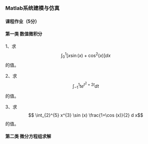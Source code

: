 ### Matlab系统建模与仿真

#### 课程作业（5分）

#### 第一类 数值微积分

1、求 $$ \int_{0}^{1}\left[x \sin (x)+\cos ^{2}(x)\right] d x $$的值。

2、求 $$\int_{-1}^{1} t e^{t^{2}+2 t} d t$$的值。

3、求 $$ \int_{2}^{5} x^{3} \sin (x) \frac{1+\cos (x)}{2} d x$$的值。

#### 第二类 微分方程组求解






####


<script type="text/javascript" src="http://cdn.mathjax.org/mathjax/latest/MathJax.js?config=TeX-AMS-MML_HTMLorMML"> </script>
